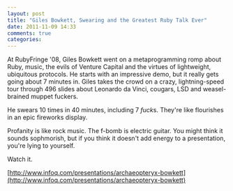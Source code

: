 ```yaml
---
layout: post
title: "Giles Bowkett, Swearing and the Greatest Ruby Talk Ever"
date: 2011-11-09 14:33
comments: true
categories: 
---
```


At RubyFringe '08, Giles Bowkett went on a metaprogramming romp about Ruby,
music, the evils of Venture Capital and the virtues of lightweight, ubiquitous
protocols.  He starts with an impressive demo, but it really gets going about 7
minutes in. Giles takes the crowd on a crazy, lightning-speed tour through 496
slides about Leonardo da Vinci, cougars, LSD and weasel-brained muppet fuckers.

He swears 10 times in 40 minutes, including 7 *fuck*s. They're like flourishes
in an epic fireworks display.

Profanity is like rock music. The f-bomb is electric guitar. You might think it
sounds sophmorish, but if you think it doesn't add energy to a presentation,
you're lying to yourself.

Watch it.

[http://www.infoq.com/presentations/archaeopteryx-bowkett](http://www.infoq.com/presentations/archaeopteryx-bowkett)
